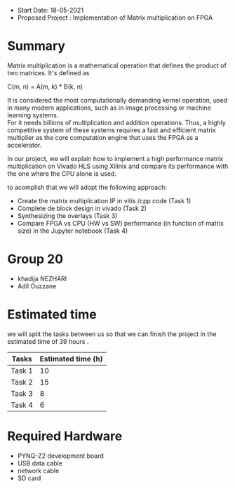 - Start Date: 18-05-2021
- Proposed Project : Implementation of Matrix multiplication on FPGA


# Summary

Matrix multiplication is a mathematical operation that defines the product of two matrices. It's defined as

C(m, n) = A(m, k) * B(k, n)



It is considered the most computationally demanding kernel operation, used in many modern applications, such as in image processing or machine learning systems.  
For it needs billions of multiplication and addition operations. Thus, a highly competitive system of these systems requires a fast and efficient matrix multiplier as the core computation engine that uses the FPGA as a accelerator.

In our project, we will explain how to implement a high performance matrix multiplication on Vivado HLS using Xilinix and compare its performance with the one where the CPU alone is used. 

to acomplish that we will adopt the following approach:

- Create the matrix multiplication IP in vitis /cpp code (Task 1)
- Complete de block design in vivado (Task 2)
- Synthesizing the overlays (Task 3)
- Compare FPGA vs CPU (HW vs SW) performance (in function of matrix size) in the Jupyter notebook (Task 4)

# Group 20
- khadija NEZHARI 
- Adil Ouzzane
# Estimated time
we will split the tasks between us so that we can finish the project in the estimated time of 39 hours .

| Tasks         | Estimated time (h) |
| ------------- | ------------------ |
| Task 1        |     10             |
| Task 2        |     15             |
| Task 3        |     8              |
| Task 4        |     6              |


# Required Hardware 
- PYNQ-Z2 development board 
- USB data cable
-  network cable
-  SD card

